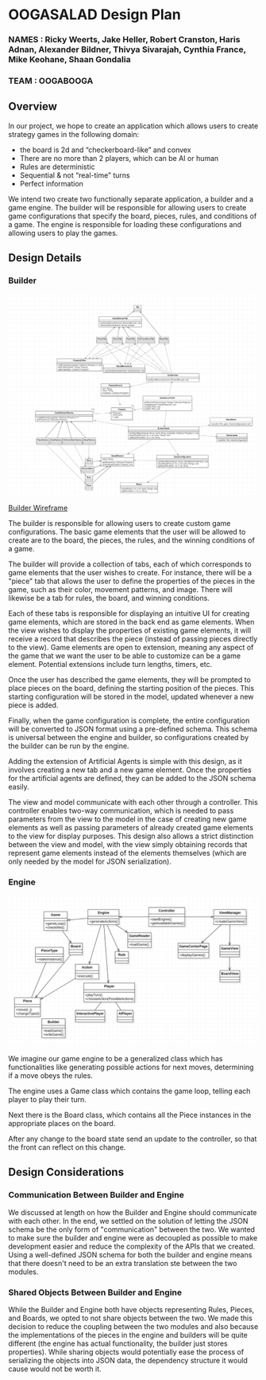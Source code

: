 # OOGASALAD Design Plan
### NAMES : Ricky Weerts, Jake Heller, Robert Cranston, Haris Adnan, Alexander Bildner, Thivya Sivarajah, Cynthia France, Mike Keohane, Shaan Gondalia
### TEAM : OOGABOOGA

## Overview

In our project, we hope to create an application which allows users
to create strategy games in the following domain:
* the board is 2d and “checkerboard-like” and convex
* There are no more than 2 players, which can be AI or human
* Rules are deterministic
* Sequential & not “real-time” turns
* Perfect information

We intend two create two functionally separate application, a builder and a game engine. The builder
will be responsible for allowing users to create game configurations that specify the board, pieces,
rules, and conditions of a game. The engine is responsible for loading these configurations and 
allowing users to play the games.

## Design Details

### Builder

![Design of our game builder](builder_design.png "Design of our game builder")

[Builder Wireframe](https://www.figma.com/file/R75cgz0MIS9m1zZj4H3HDi/Figma-Wireframing-Kit-(Community)?node-id=1009%3A489)

The builder is responsible for allowing users to create custom game configurations. The basic 
game elements that the user will be allowed to create are to the board, the pieces, the rules, and
the winning conditions of a game. 

The builder will provide a collection of tabs, each of which corresponds to game elements that the
user wishes to create. For instance, there will be a "piece" tab that allows the user to define the 
properties of the pieces in the game, such as their color, movement patterns, and image. There will
likewise be a tab for rules, the board, and winning conditions.

Each of these tabs is responsible for displaying an intuitive UI for creating game elements, which 
are stored in the back end as game elements. When the view wishes to display the properties of 
existing game elements, it will receive a record that describes the piece (instead of passing 
pieces directly to the view). Game elements are open to extension, meaning any aspect of the game
that we want the user to be able to customize can be a game element. Potential extensions include 
turn lengths, timers, etc.

Once the user has described the game elements, they will be prompted to place pieces on the board,
defining the starting position of the pieces. This starting configuration will be stored in the
model, updated whenever a new piece is added.

Finally, when the game configuration is complete, the entire configuration will be converted to JSON
format using a pre-defined schema. This schema is universal between the engine and builder, so 
configurations created by the builder can be run by the engine.

Adding the extension of Artificial Agents is simple with this design, as it involves creating a new
tab and a new game element. Once the properties for the artificial agents are defined, they can be
added to the JSON schema easily.

The view and model communicate with each other through a controller. This controller enables two-way
communication, which is needed to pass parameters from the view to the model in the case of creating
new game elements as well as passing parameters of already created game elements to the view for 
display purposes. This design also allows a strict distinction between the view and model, with the 
view simply obtaining records that represent game elements instead of the elements themselves (which
are only needed by the model for JSON serialization).


### Engine

![Design of our game engine](engine_design.png "Design of our game engine")

We imagine our game engine to be a generalized class which has functionalities like generating
possible actions for next moves, determining if a move obeys the rules.

The engine uses a Game class which contains the game loop, telling each player to play their turn.

Next there is the Board class, which contains all the Piece instances in the appropriate places on
the board.

After any change to the board state send an update to the controller, so that the front can reflect on
this change.

## Design Considerations

### Communication Between Builder and Engine
We discussed at length on how the Builder and Engine should communicate with each other. In the end,
we settled on the solution of letting the JSON schema be the only form of "communication" between 
the two. We wanted to make sure the builder and engine were as decoupled as possible to make 
development easier and reduce the complexity of the APIs that we created. Using a well-defined JSON 
schema for both the builder and engine means that there doesn't need to be an extra translation ste
between the two modules.

### Shared Objects Between Builder and Engine
While the Builder and Engine both have objects representing Rules, Pieces, and Boards, we opted to 
not share objects between the two. We made this decision to reduce the coupling between the two 
modules and also because the implementations of the pieces in the engine and builders will be quite
different (the engine has actual functionality, the builder just stores properties). While sharing
objects would potentially ease the process of serializing the objects into JSON data, the dependency
structure it would cause would not be worth it.
